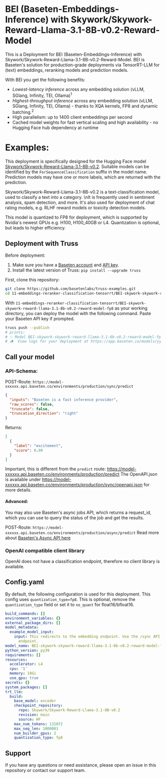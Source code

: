 # BEI (Baseten-Embeddings-Inference) with Skywork/Skywork-Reward-Llama-3.1-8B-v0.2-Reward-Model

This is a Deployment for BEI (Baseten-Embeddings-Inference) with Skywork/Skywork-Reward-Llama-3.1-8B-v0.2-Reward-Model. BEI is Baseten's solution for production-grade deployments via TensorRT-LLM for (text) embeddings, reranking models and prediction models.

With BEI you get the following benefits:
- *Lowest-latency inference* across any embedding solution (vLLM, SGlang, Infinity, TEI, Ollama)<sup>1</sup>
- *Highest-throughput inference* across any embedding solution (vLLM, SGlang, Infinity, TEI, Ollama) - thanks to XQA kernels, FP8 and dynamic batching.<sup>2</sup>
- High parallelism: up to 1400 client embeddings per second
- Cached model weights for fast vertical scaling and high availability - no Hugging Face hub dependency at runtime


# Examples:
This deployment is specifically designed for the Hugging Face model [Skywork/Skywork-Reward-Llama-3.1-8B-v0.2](https://huggingface.co/Skywork/Skywork-Reward-Llama-3.1-8B-v0.2).
Suitable models can be identified by the `ForSequenceClassification` suffix in the model name. Prediction models may have one or more labels, which are returned with the prediction.

Skywork/Skywork-Reward-Llama-3.1-8B-v0.2  is a text-classification model, used to classify a text into a category. \nIt is frequently used in sentiment analysis, spam detection, and more. It's also used for deployment of chat rating models, e.g. RLHF reward models or toxicity detection models.

This model is quantized to FP8 for deployment, which is supported by Nvidia's newest GPUs e.g. H100, H100_40GB or L4. Quantization is optional, but leads to higher efficiency.

## Deployment with Truss

Before deployment:

1. Make sure you have a [Baseten account](https://app.baseten.co/signup) and [API key](https://app.baseten.co/settings/account/api_keys).
2. Install the latest version of Truss: `pip install --upgrade truss`


First, clone this repository:
```sh
git clone https://github.com/basetenlabs/truss-examples.git
cd 11-embeddings-reranker-classification-tensorrt/BEI-skywork-skywork-reward-llama-3.1-8b-v0.2-reward-model-fp8
```

With `11-embeddings-reranker-classification-tensorrt/BEI-skywork-skywork-reward-llama-3.1-8b-v0.2-reward-model-fp8` as your working directory, you can deploy the model with the following command. Paste your Baseten API key if prompted.

```sh
truss push --publish
# prints:
# ✨ Model BEI-skywork-skywork-reward-llama-3.1-8b-v0.2-reward-model-fp8-truss-example was successfully pushed ✨
# 🪵  View logs for your deployment at https://app.baseten.co/models/yyyyyy/logs/xxxxxx
```

## Call your model

### API-Schema:
POST-Route: `https://model-xxxxxx.api.baseten.co/environments/production/sync/predict`
```json
{
  "inputs": "Baseten is a fast inference provider",
  "raw_scores": false,
  "truncate": false,
  "truncation_direction": "right"
}
```

Returns:
```json
[
  {
    "label": "excitement",
    "score": 0.99
  }
]
```
Important, this is different from the `predict` route: https://model-xxxxxx.api.baseten.co/environments/production/predict
The OpenAPI.json is available under https://model-xxxxxx.api.baseten.co/environments/production/sync/openapi.json for more details.

#### Advanced:
You may also use Baseten's async jobs API, which returns a request_id, which you can use to query the status of the job and get the results.

POST-Route: `https://model-xxxxxx.api.baseten.co/environments/production/async/predict`
Read more about [Baseten's Async API here](https://docs.baseten.co/invoke/async)

### OpenAI compatible client library
OpenAI does not have a classification endpoint, therefore no client library is available.


## Config.yaml
By default, the following configuration is used for this deployment. This config uses `quantization_type=fp8`. This is optional, remove the `quantization_type` field or set it to `no_quant` for float16/bfloat16.

```yaml
build_commands: []
environment_variables: {}
external_package_dirs: []
model_metadata:
  example_model_input:
    input: This redirects to the embedding endpoint. Use the /sync API to reach /sync/predict
      endpoint.
model_name: BEI-skywork-skywork-reward-llama-3.1-8b-v0.2-reward-model-fp8-truss-example
python_version: py39
requirements: []
resources:
  accelerator: L4
  cpu: '1'
  memory: 10Gi
  use_gpu: true
secrets: {}
system_packages: []
trt_llm:
  build:
    base_model: encoder
    checkpoint_repository:
      repo: Skywork/Skywork-Reward-Llama-3.1-8B-v0.2
      revision: main
      source: HF
    max_num_tokens: 131072
    max_seq_len: 1000001
    num_builder_gpus: 2
    quantization_type: fp8

```

## Support
If you have any questions or need assistance, please open an issue in this repository or contact our support team.
